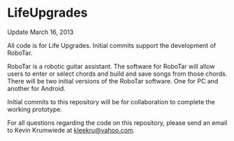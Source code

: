 LifeUpgrades
============

Update March 16, 2013

All code is for Life Upgrades.  Initial commits support the development of RoboTar. 

RoboTar is a robotic guitar assistant.  The software for RoboTar will allow users to enter or select chords and build and save songs from those chords.  There will be two initial versions of the RoboTar software.  One for PC and another for Android.

Initial commits to this repository will be for collaboration to complete the working prototype.

For all questions regarding the code on this repository, please send an email to Kevin Krumwiede at kleekru@yahoo.com.
